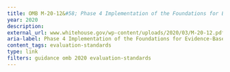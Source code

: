 ```yaml
---
title: OMB M-20-12&#58; Phase 4 Implementation of the Foundations for Evidence-Based Policymaking Act of 2018&#58; Program Evaluation Standards and Practices
year: 2020
description: 
external_url: www.whitehouse.gov/wp-content/uploads/2020/03/M-20-12.pdf
aria-label: Phase 4 Implementation of the Foundations for Evidence-Based Policymaking Act of 2018
content_tags: evaluation-standards
type: link
filters: guidance omb 2020 evaluation-standards
---
```

